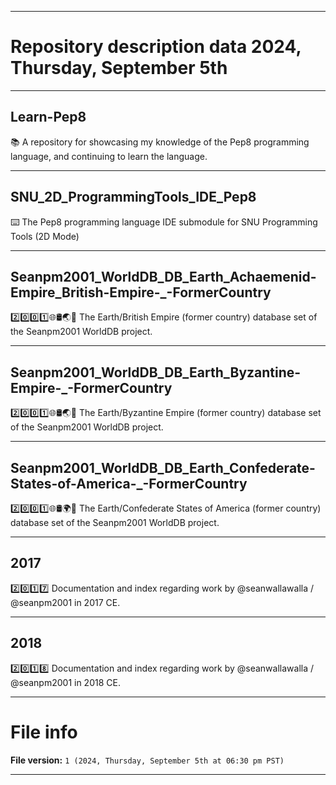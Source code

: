 
***

# Repository description data 2024, Thursday, September 5th

---

## Learn-Pep8

📚️ A repository for showcasing my knowledge of the Pep8 programming language, and continuing to learn the language. 

---

## SNU_2D_ProgrammingTools_IDE_Pep8

⌨️ The Pep8 programming language IDE submodule for SNU Programming Tools (2D Mode)

---

## Seanpm2001_WorldDB_DB_Earth_Achaemenid-Empire_British-Empire-_-FormerCountry

2️⃣️0️⃣️0️⃣️1️⃣️🌐️🛢️🌏️🏴️ The Earth/British Empire (former country) database set of the Seanpm2001 WorldDB project.

---

## Seanpm2001_WorldDB_DB_Earth_Byzantine-Empire-_-FormerCountry

2️⃣️0️⃣️0️⃣️1️⃣️🌐️🛢️🌏️🏴️ The Earth/Byzantine Empire (former country) database set of the Seanpm2001 WorldDB project.

---

## Seanpm2001_WorldDB_DB_Earth_Confederate-States-of-America-_-FormerCountry

2️⃣️0️⃣️0️⃣️1️⃣️🌐️🛢️🌍️🏴️ The Earth/Confederate States of America (former country) database set of the Seanpm2001 WorldDB project.

---

## 2017

2️⃣️0️⃣️1️⃣️7️⃣️ Documentation and index regarding work by @seanwallawalla / @seanpm2001 in 2017 CE.

---

## 2018

2️⃣️0️⃣️1️⃣️8️⃣️ Documentation and index regarding work by @seanwallawalla / @seanpm2001 in 2018 CE.

***

# File info

**File version:** `1 (2024, Thursday, September 5th at 06:30 pm PST)`

***

